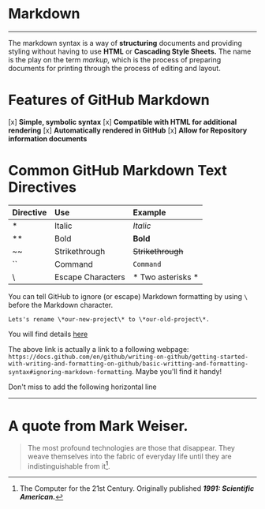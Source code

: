 # **Markdown**
***
The markdown syntax is a way of **structuring** documents and providing styling without having to use **HTML** or **Cascading Style Sheets.** The name is the play on the term *markup,* which is the process of preparing documents for printing through the process of editing and layout.

# **Features of GitHub Markdown**
[x] **Simple, symbolic syntax**
[x] **Compatible with HTML for additional rendering**
[x] **Automatically rendered in GitHub**
[x] **Allow for Repository information documents**

# **Common GitHub Markdown Text Directives**
**Directive**|**Use**|**Example**
:---|:---|:---
\*|Italic|*Italic*
\*\*|Bold|**Bold**
\~\~|Strikethrough|~~Strikethrough~~
\`\`|Command|`Command`
\ |Escape Characters|\* Two asterisks \*

You can tell GitHub to ignore (or escape) Markdown formatting by using `\` before the Markdown character.

`Lets's rename \*our-new-project\* to \*our-old-project\*.`

You will find details [here](https://docs.github.com/en/github/writing-on-github/getting-started-with-writing-and-formatting-on-github/basic-writting-and-formatting-syntax#ignoring-markdown-formatting)

The above link is actually a link to a following webpage: `https://docs.github.com/en/github/writing-on-github/getting-started-with-writing-and-formatting-on-github/basic-writting-and-formatting-syntax#ignoring-markdown-formatting`.
Maybe you'll find it handy!

Don't miss to add the following horizontal line
***
# **A quote from Mark Weiser.**
>The most profound technologies are those that disappear. They weave themselves into the fabric of everyday life until they are indistinguishable from it[^1].

[^1]:The Computer for the 21st Century. Originally published **_1991: Scientific American._**











    












